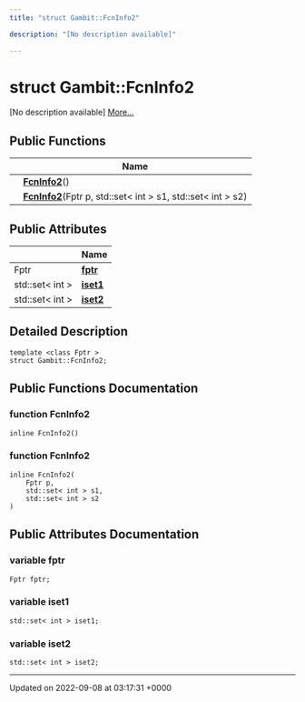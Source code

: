 ```yaml
---
title: "struct Gambit::FcnInfo2"

description: "[No description available]"

---
```


# struct Gambit::FcnInfo2



[No description available] [More...](#detailed-description)

## Public Functions

|                | Name           |
| -------------- | -------------- |
| | **[FcnInfo2](/documentation/code/classes/structgambit_1_1fcninfo2/#function-fcninfo2)**() |
| | **[FcnInfo2](/documentation/code/classes/structgambit_1_1fcninfo2/#function-fcninfo2)**(Fptr p, std::set< int > s1, std::set< int > s2) |

## Public Attributes

|                | Name           |
| -------------- | -------------- |
| Fptr | **[fptr](/documentation/code/classes/structgambit_1_1fcninfo2/#variable-fptr)**  |
| std::set< int > | **[iset1](/documentation/code/classes/structgambit_1_1fcninfo2/#variable-iset1)**  |
| std::set< int > | **[iset2](/documentation/code/classes/structgambit_1_1fcninfo2/#variable-iset2)**  |

## Detailed Description

```
template <class Fptr >
struct Gambit::FcnInfo2;
```

## Public Functions Documentation

### function FcnInfo2

```
inline FcnInfo2()
```


### function FcnInfo2

```
inline FcnInfo2(
    Fptr p,
    std::set< int > s1,
    std::set< int > s2
)
```


## Public Attributes Documentation

### variable fptr

```
Fptr fptr;
```


### variable iset1

```
std::set< int > iset1;
```


### variable iset2

```
std::set< int > iset2;
```


-------------------------------

Updated on 2022-09-08 at 03:17:31 +0000